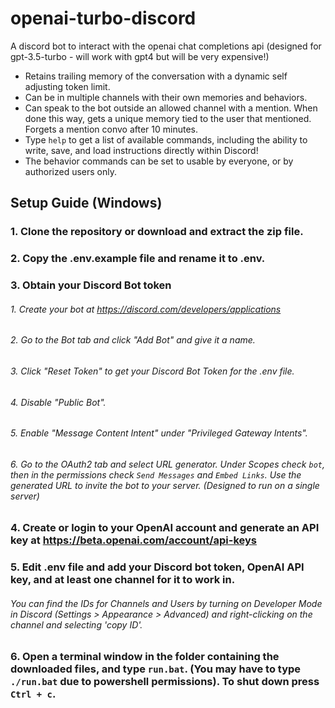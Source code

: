 # openai-turbo-discord
A discord bot to interact with the openai chat completions api (designed for gpt-3.5-turbo - will work with gpt4 but will be very expensive!)

* Retains trailing memory of the conversation with a dynamic self adjusting token limit.
* Can be in multiple channels with their own memories and behaviors.
* Can speak to the bot outside an allowed channel with a mention. When done this way, gets a unique memory tied to the user that mentioned. Forgets a mention convo after 10 minutes.
* Type `help` to get a list of available commands, including the ability to write, save, and load instructions directly within Discord!
* The behavior commands can be set to usable by everyone, or by authorized users only.

## Setup Guide (Windows)

### 1. Clone the repository or download and extract the zip file.

### 2. Copy the .env.example file and rename it to .env.

### 3. Obtain your Discord Bot token
###### 1. Create your bot at https://discord.com/developers/applications
###### 2. Go to the Bot tab and click "Add Bot" and give it a name.
###### 3. Click "Reset Token" to get your Discord Bot Token for the .env file.
###### 4. Disable "Public Bot".
###### 5. Enable "Message Content Intent" under "Privileged Gateway Intents".
###### 6. Go to the OAuth2 tab and select URL generator. Under Scopes check `bot`, then in the permissions check `Send Messages` and `Embed Links`. Use the generated URL to invite the bot to your server. (Designed to run on a single server)

### 4. Create or login to your OpenAI account and generate an API key at https://beta.openai.com/account/api-keys

### 5. Edit .env file and add your Discord bot token, OpenAI API key, and at least one channel for it to work in. 
###### You can find the IDs for Channels and Users by turning on Developer Mode in Discord (Settings > Appearance > Advanced) and right-clicking on the channel and selecting 'copy ID'.

### 6. Open a terminal window in the folder containing the downloaded files, and type `run.bat`. (You may have to type `./run.bat` due to powershell permissions). To shut down press `Ctrl + c`.

